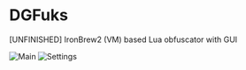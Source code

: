 # DGFuks
[UNFINISHED] IronBrew2 (VM) based Lua obfuscator with GUI

![Main](https://user-images.githubusercontent.com/37979538/170980882-36d9dd3c-08d4-47aa-b417-07d744425958.png)
![Settings](https://user-images.githubusercontent.com/37979538/170980872-6cc1f666-3961-47a3-982a-8526111fe977.png)
